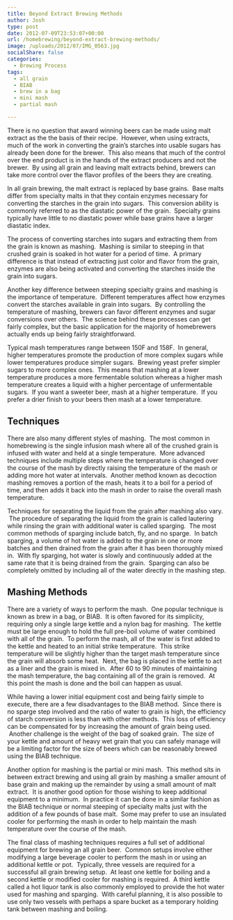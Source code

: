 ```yaml
---
title: Beyond Extract Brewing Methods
author: Josh
type: post
date: 2012-07-09T23:53:07+00:00
url: /homebrewing/beyond-extract-brewing-methods/
image: /uploads/2012/07/IMG_0563.jpg
socialShare: false
categories:
  - Brewing Process
tags:
  - all grain
  - BIAB
  - brew in a bag
  - mini mash
  - partial mash

---
```


There is no question that award winning beers can be made using malt extract as the the basis of their recipe.  However, when using extracts, much of the work in converting the grain&#8217;s starches into usable sugars has already been done for the brewer.  This also means that much of the control over the end product is in the hands of the extract producers and not the brewer.  By using all grain and leaving malt extracts behind, brewers can take more control over the flavor profiles of the beers they are creating.

In all grain brewing, the malt extract is replaced by base grains.  Base malts differ from specialty malts in that they contain enzymes necessary for converting the starches in the grain into sugars.  This conversion ability is commonly referred to as the diastatic power of the grain.  Specialty grains typically have little to no diastatic power while base grains have a larger diastatic index.

The process of converting starches into sugars and extracting them from the grain is known as mashing.  Mashing is similar to steeping in that crushed grain is soaked in hot water for a period of time.  A primary difference is that instead of extracting just color and flavor from the grain, enzymes are also being activated and converting the starches inside the grain into sugars.

Another key difference between steeping specialty grains and mashing is the importance of temperature.  Different temperatures affect how enzymes convert the starches available in grain into sugars.  By controlling the temperature of mashing, brewers can favor different enzymes and sugar conversions over others.  The science behind these processes can get fairly complex, but the basic application for the majority of homebrewers actually ends up being fairly straightforward.

Typical mash temperatures range between 150F and 158F.  In general, higher temperatures promote the production of more complex sugars while lower temperatures produce simpler sugars.  Brewing yeast prefer simpler sugars to more complex ones.  This means that mashing at a lower temperature produces a more fermentable solution whereas a higher mash temperature creates a liquid with a higher percentage of unfermentable sugars.  If you want a sweeter beer, mash at a higher temperature.  If you prefer a drier finish to your beers then mash at a lower temperature.

## Techniques

There are also many different styles of mashing.  The most common in homebrewing is the single infusion mash where all of the crushed grain is infused with water and held at a single temperature.  More advanced techniques include multiple steps where the temperature is changed over the course of the mash by directly raising the temperature of the mash or adding more hot water at intervals.  Another method known as decoction mashing removes a portion of the mash, heats it to a boil for a period of time, and then adds it back into the mash in order to raise the overall mash temperature.

Techniques for separating the liquid from the grain after mashing also vary.  The procedure of separating the liquid from the grain is called lautering while rinsing the grain with additional water is called sparging.  The most common methods of sparging include batch, fly, and no sparge.  In batch sparging, a volume of hot water is added to the grain in one or more batches and then drained from the grain after it has been thoroughly mixed in.  With fly sparging, hot water is slowly and continuously added at the same rate that it is being drained from the grain.  Sparging can also be completely omitted by including all of the water directly in the mashing step.

## Mashing Methods

There are a variety of ways to perform the mash.  One popular technique is known as brew in a bag, or BIAB.  It is often favored for its simplicity, requiring only a single large kettle and a nylon bag for mashing.  The kettle must be large enough to hold the full pre-boil volume of water combined with all of the grain.  To perform the mash, all of the water is first added to the kettle and heated to an initial strike temperature.  This strike temperature will be slightly higher than the target mash temperature since the grain will absorb some heat.  Next, the bag is placed in the kettle to act as a liner and the grain is mixed in.  After 60 to 90 minutes of maintaining the mash temperature, the bag containing all of the grain is removed.  At this point the mash is done and the boil can happen as usual.

While having a lower initial equipment cost and being fairly simple to execute, there are a few disadvantages to the BIAB method.  Since there is no sparge step involved and the ratio of water to grain is high, the efficiency of starch conversion is less than with other methods.  This loss of efficiency can be compensated for by increasing the amount of grain being used.  Another challenge is the weight of the bag of soaked grain.  The size of your kettle and amount of heavy wet grain that you can safely manage will be a limiting factor for the size of beers which can be reasonably brewed using the BIAB technique.

Another option for mashing is the partial or mini mash.  This method sits in between extract brewing and using all grain by mashing a smaller amount of base grain and making up the remainder by using a small amount of malt extract.  It is another good option for those wishing to keep additional equipment to a minimum.  In practice it can be done in a similar fashion as the BIAB technique or normal steeping of specialty malts just with the addition of a few pounds of base malt.  Some may prefer to use an insulated cooler for performing the mash in order to help maintain the mash temperature over the course of the mash.

The final class of mashing techniques requires a full set of additional equipment for brewing an all grain beer.  Common setups involve either modifying a large beverage cooler to perform the mash in or using an additional kettle or pot.  Typically, three vessels are required for a successful all grain brewing setup.  At least one kettle for boiling and a second kettle or modified cooler for mashing is required.  A third kettle called a hot liquor tank is also commonly employed to provide the hot water used for mashing and sparging.  With careful planning, it is also possible to use only two vessels with perhaps a spare bucket as a temporary holding tank between mashing and boiling.